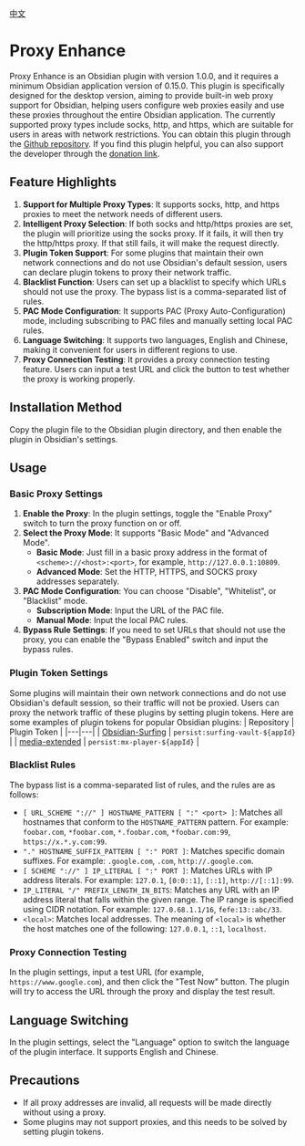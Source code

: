 [中文](https://github.com/QL-boy/ProxyEnhance)
# Proxy Enhance

Proxy Enhance is an Obsidian plugin with version 1.0.0, and it requires a minimum Obsidian application version of 0.15.0. This plugin is specifically designed for the desktop version, aiming to provide built-in web proxy support for Obsidian, helping users configure web proxies easily and use these proxies throughout the entire Obsidian application. The currently supported proxy types include socks, http, and https, which are suitable for users in areas with network restrictions. You can obtain this plugin through the [Github repository](https://github.com/QL-boy). If you find this plugin helpful, you can also support the developer through the [donation link](https://buymeacoffee.com/lragonstarr).

## Feature Highlights
1. **Support for Multiple Proxy Types**: It supports socks, http, and https proxies to meet the network needs of different users.
2. **Intelligent Proxy Selection**: If both socks and http/https proxies are set, the plugin will prioritize using the socks proxy. If it fails, it will then try the http/https proxy. If that still fails, it will make the request directly.
3. **Plugin Token Support**: For some plugins that maintain their own network connections and do not use Obsidian's default session, users can declare plugin tokens to proxy their network traffic.
4. **Blacklist Function**: Users can set up a blacklist to specify which URLs should not use the proxy. The bypass list is a comma-separated list of rules.
5. **PAC Mode Configuration**: It supports PAC (Proxy Auto-Configuration) mode, including subscribing to PAC files and manually setting local PAC rules.
6. **Language Switching**: It supports two languages, English and Chinese, making it convenient for users in different regions to use.
7. **Proxy Connection Testing**: It provides a proxy connection testing feature. Users can input a test URL and click the button to test whether the proxy is working properly.

## Installation Method
Copy the plugin file to the Obsidian plugin directory, and then enable the plugin in Obsidian's settings.

## Usage
### Basic Proxy Settings
1. **Enable the Proxy**: In the plugin settings, toggle the "Enable Proxy" switch to turn the proxy function on or off.
2. **Select the Proxy Mode**: It supports "Basic Mode" and "Advanced Mode".
    - **Basic Mode**: Just fill in a basic proxy address in the format of `<scheme>://<host>:<port>`, for example, `http://127.0.0.1:10809`.
    - **Advanced Mode**: Set the HTTP, HTTPS, and SOCKS proxy addresses separately.
3. **PAC Mode Configuration**: You can choose "Disable", "Whitelist", or "Blacklist" mode.
    - **Subscription Mode**: Input the URL of the PAC file.
    - **Manual Mode**: Input the local PAC rules.
4. **Bypass Rule Settings**: If you need to set URLs that should not use the proxy, you can enable the "Bypass Enabled" switch and input the bypass rules.

### Plugin Token Settings
Some plugins will maintain their own network connections and do not use Obsidian's default session, so their traffic will not be proxied. Users can proxy the network traffic of these plugins by setting plugin tokens. Here are some examples of plugin tokens for popular Obsidian plugins:
| Repository | Plugin Token |
|---|---|
| [Obsidian-Surfing](https://github.com/PKM-er/Obsidian-Surfing) | `persist:surfing-vault-${appId}` |
| [media-extended](https://github.com/PKM-er/media-extended) | `persist:mx-player-${appId}` |

### Blacklist Rules
The bypass list is a comma-separated list of rules, and the rules are as follows:
- `[ URL_SCHEME "://" ] HOSTNAME_PATTERN [ ":" <port> ]`: Matches all hostnames that conform to the `HOSTNAME_PATTERN` pattern. For example: `foobar.com`, `*foobar.com`, `*.foobar.com`, `*foobar.com:99`, `https://x.*.y.com:99`.
- `"." HOSTNAME_SUFFIX_PATTERN [ ":" PORT ]`: Matches specific domain suffixes. For example: `.google.com`, `.com`, `http://.google.com`.
- `[ SCHEME "://" ] IP_LITERAL [ ":" PORT ]`: Matches URLs with IP address literals. For example: `127.0.1`, `[0:0::1]`, `[::1]`, `http://[::1]:99`.
- `IP_LITERAL "/" PREFIX_LENGTH_IN_BITS`: Matches any URL with an IP address literal that falls within the given range. The IP range is specified using CIDR notation. For example: `127.0.68.1.1/16`, `fefe:13::abc/33`.
- `<local>`: Matches local addresses. The meaning of `<local>` is whether the host matches one of the following: `127.0.0.1`, `::1`, `localhost`.

### Proxy Connection Testing
In the plugin settings, input a test URL (for example, `https://www.google.com`), and then click the "Test Now" button. The plugin will try to access the URL through the proxy and display the test result.

## Language Switching
In the plugin settings, select the "Language" option to switch the language of the plugin interface. It supports English and Chinese.

## Precautions
- If all proxy addresses are invalid, all requests will be made directly without using a proxy.
- Some plugins may not support proxies, and this needs to be solved by setting plugin tokens. 

